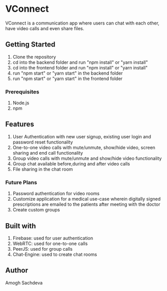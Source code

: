 # VConnect
VConnect is a communication app where users can chat with each other, have video calls and even share files.
## Getting Started
1) Clone the repository
2) cd into the backend folder and run "npm install" or "yarn install"
3) cd into the frontend folder and run "npm install" or "yarn install"
4) run "npm start" or "yarn start" in the backend folder
5) run "npm start" or "yarn start" in the frontend folder
### Prerequisites
1) Node.js
2) npm
## Features 
1) User Authentication with new user signup, existing user login and password reset functionality
2) One-to-one video calls with mute/unmute, show/hide video, screen sharing and end call functionality
3) Group video calls with mute/unmute and show/hide video functionality
4) Group chat available before,during and after video calls
5) File sharing in the chat room
### Future Plans
1) Password authentication for video rooms
2) Customize application for a medical use-case wherein digitally signed prescriptions are emailed to the patients after meeting with the doctor
3) Create custom groups
## Built with
1) Firebase: used for user authentication
2) WebRTC: used for one-to-one calls
3) PeerJS: used for group calls
4) Chat-Engine: used to create chat rooms
## Author
Amogh Sachdeva


